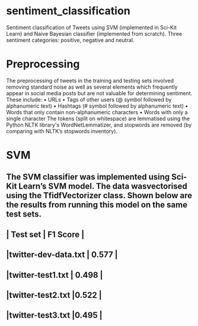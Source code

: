 # sentiment_classification
Sentiment classification of Tweets using SVM (implemented in Sci-Kit Learn) and Naive Bayesian classifier (implemented from scratch). Three sentiment categories: positive, negative and neutral.

# Preprocessing

The preprocessing of tweets in the training and testing sets involved removing standard
noise as well as several elements which frequently appear in social media posts but are
not valuable for determining sentiment. These include:
• URLs
• Tags of other users (@ symbol followed by alphanumeric text)
• Hashtags (# symbol followed by alphanumeric text)
• Words that only contain non-alphanumeric characters
• Words with only a single character
The tokens (split on whitespace) are lemmatised using the Python NLTK library's WordNetLemmatizer, and stopwords are removed (by comparing with NLTK’s stopwords inventory).

# SVM

The SVM classifier was implemented using Sci-Kit Learn’s SVM model. The data wasvectorised using the TfidfVectorizer class.
Shown below are the results from running this model on the same test sets.
-----------------------------------
| Test set             | F1 Score |
-----------------------------------
|twitter-dev-data.txt  | 0.577    |
-----------------------------------
|twitter-test1.txt     | 0.498    |
-----------------------------------
|twitter-test2.txt     |0.522     |
-----------------------------------
|twitter-test3.txt     |0.495     |
-----------------------------------
